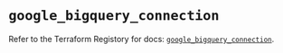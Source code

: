 # `google_bigquery_connection`

Refer to the Terraform Registory for docs: [`google_bigquery_connection`](https://registry.terraform.io/providers/hashicorp/google/5.6.0/docs/resources/bigquery_connection).
